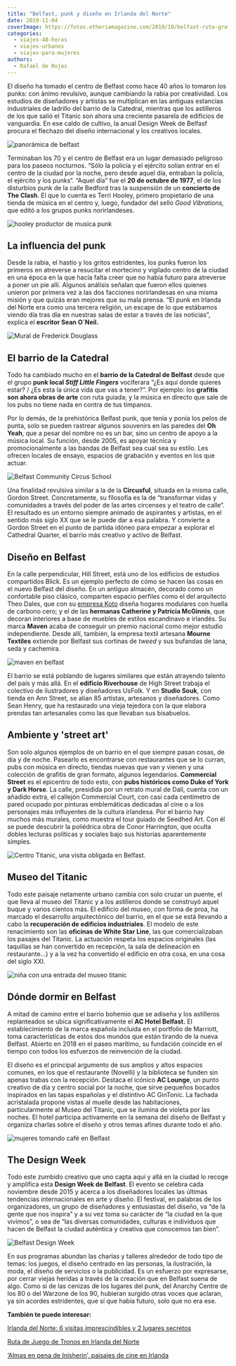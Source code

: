 ```yaml
---
title: "Belfast, punk y diseño en Irlanda del Norte"
date: 2019-11-04
coverImage: https://fotos.etheriamagazine.com/2019/10/belfast-ruta-grafitis.jpg
categories: 
  - viajes-48-horas
  - viajes-urbanos
  - viajes-para-mujeres
authors: 
  - Rafael de Rojas
---
```


El diseño ha tomado el centro de Belfast como hace 40 años lo tomaron los punks: con 
ánimo revulsivo, aunque cambiando la rabia por creatividad. Los estudios de diseñadores 
y artistas se multiplican en las antiguas estancias industriales de ladrillo del barrio 
de la Catedral, mientras que los astilleros de los que salió el Titanic son ahora una 
creciente pasarela de edificios de vanguardia. En ese caldo de cultivo, la anual Design 
Week de Belfasf procura el flechazo del diseño internacional y los creativos locales. 

![panorámica de belfast](https://fotos.etheriamagazine.com/2019/10/belfast-panoramica.jpg "Panorámica de Belfast con el Ayuntamiento enfrente. © Christopher Heaney.")

Terminaban los 70 y el centro de Belfast era un lugar demasiado peligroso para los 
paseos nocturnos. “Sólo la policía y el ejército solían entrar en el centro de la ciudad 
por la noche, pero desde aquel día, entraban la policía, el ejército y los punks“. 
“Aquel día” fue el **20 de octubre de 1977**, el de los disturbios punk de la calle 
Bedford tras la suspensión de un **concierto de The Clash**. El que lo cuenta es Terri 
Hooley, primero propietario de una tienda de música en el centro y, luego, fundador del 
sello _Good Vibrations,_ que editó a los grupos punks norirlandeses. 

![hooley productor de musica punk](https://fotos.etheriamagazine.com/2019/10/Belfast-hooley-concierto.jpg "Hooley, conocido como 'el padrino del punk' y concierto del 16 noviembre. ©Hooley")

## La influencia del punk

Desde la rabia, el hastío y los gritos estridentes, los punks fueron los primeros en 
atreverse a resucitar el mortecino y vigilado centro de la ciudad en una época en la que 
hacía falta creer que no había futuro para atreverse a poner un pie allí. Algunos 
análisis señalan que fueron ellos quienes unieron por primera vez a las dos facciones 
norirlandesas en una misma misión y que quizás eran mejores que su mala prensa. “El punk 
en Irlanda del Norte era como una tercera religión, un escape de lo que estábamos viendo 
día tras día en nuestras salas de estar a través de las noticias”, explica el **escritor 
Sean O´Neil.** 

![Mural de Frederick Douglass](https://fotos.etheriamagazine.com/2019/10/belfast-ruta-grafitis.jpg "Mural de Frederick Douglass. © Fáilte Feirste Thiar.")

## El barrio de la Catedral

Todo ha cambiado mucho en el **barrio de la Catedral de Belfast** desde que el grupo 
**punk local _Stiff Little Fingers_** vociferara “¿Es aquí donde quieres estar? / ¿Es 
esta la única vida que vas a tener?”. Por ejemplo: los **grafitis son ahora obras de 
arte** con ruta guiada; y la música en directo que sale de los pubs no tiene nada en 
contra de tus tímpanos. 

Por lo demás, de la prehistórica Belfast punk, que tenía y ponía los pelos de punta, 
solo se pueden rastrear algunos souvenirs en las paredes del **Oh Yeah**, que a pesar 
del nombre no es un bar, sino un centro de apoyo a la música local. Su función, desde 
2005, es apoyar técnica y promocionalmente a las bandas de Belfast sea cual sea su 
estilo. Les ofrecen locales de ensayo, espacios de grabación y eventos en los que 
actuar. 

![Belfast Community Circus School](https://fotos.etheriamagazine.com/2019/10/belfast-circus-school.jpg "© Belfast Community Circus School.")

Una finalidad revulsiva similar a la de la **Circusful**, situada en la misma calle, 
Gordon Street. Concretamente, su filosofía es la de “transformar vidas y comunidades a 
través del poder de las artes circenses y el teatro de calle”. El resultado es un 
entorno siempre animado de aspirantes y artistas, en el sentido más siglo XX que se le 
puede dar a esa palabra. Y convierte a Gordon Street en el punto de partida idóneo para 
empezar a explorar el Cathedral Quarter, el barrio más creativo y activo de Belfast. 

## Diseño en Belfast

En la calle perpendicular, Hill Street, está uno de los edificios de estudios 
compartidos Blick. Es un ejemplo perfecto de cómo se hacen las cosas en el nuevo Belfast 
del diseño. En un antiguo almacén, decorado como un confortable piso clásico, comparten 
espacio perfiles como el del arquitecto Theo Dales, que con su [empresa 
Koto](https://kotodesign.co.uk/blog/kotobelfast) diseña hogares modulares con huella de 
carbono cero; y el de las **hermanas Catherine y Patricia McGinnis**, que decoran 
interiores a base de muebles de estilos escandinavo e irlandés. Su marca **Maven** acaba 
de conseguir un premio nacional como mejor estudio independiente. Desde allí, también, 
la empresa textil artesana **Mourne Textiles** extiende por Belfast sus cortinas de 
_tweed_ y sus bufandas de lana, seda y cachemira. 

![maven en belfast](https://fotos.etheriamagazine.com/2019/10/belfast-maven-diseno-interior.jpg "Diseño de interiores © Maven.")

El barrio se está poblando de lugares similares que están atrayendo talento del país y 
más allá. En el **edificio Riverhouse** de High Street trabaja el colectivo de 
ilustradores y diseñadores UsFolk. Y en **Studio Souk**, con tienda en Ann Street, se 
alían 85 artistas, artesanos y diseñadores. Como Sean Henry, que ha restaurado una vieja 
tejedora con la que elabora prendas tan artesanales como las que llevaban sus 
bisabuelos. 

## Ambiente y 'street art'

Son solo algunos ejemplos de un barrio en el que siempre pasan cosas, de día y de noche. 
Pasearlo es encontrarse con restaurantes que se lo curran, pubs con música en directo, 
tiendas nuevas que van y vienen y una colección de grafitis de gran formato, algunos 
legendarios. **Commercial Street** es el epicentro de todo esto, con **pubs históricos 
como Duke of York y Dark Horse**. La calle, presidida por un retrato mural de Dalí, 
cuenta con un añadido extra, el callejón Commercial Court, con casi cada centímetro de 
pared ocupado por pinturas emblemáticas dedicadas al cine o a los personajes más 
influyentes de la cultura irlandesa. Por el barrio hay muchos más murales, como muestra 
el tour guiado de Seedhed Art. Con él se puede descubrir la poliédrica obra de Conor 
Harrington, que oculta dobles lecturas políticas y sociales bajo sus historias 
aparentemente simples. 

![Centro Titanic, una visita obligada en Belfast.](https://fotos.etheriamagazine.com/2019/10/que-ver-belfast-titanic.jpg "Centro Titanic, una visita obligada en Belfast. ©NI Tourism")

## Museo del Titanic

Todo este paisaje netamente urbano cambia con solo cruzar un puente, el que lleva al 
museo del Titanic y a los astilleros donde se construyó aquel buque y varios cientos 
más. El edificio del museo, con forma de proa, ha marcado el desarrollo arquitectónico 
del barrio, en el que se está llevando a cabo la **recuperación de edificios 
industriales**. El modelo de este renacimiento son las **oficinas de White Star Line**, 
las que comercializaban los pasajes del Titanic. La actuación respeta los espacios 
originales (las taquillas se han convertido en recepción, la sala de delineación en 
restaurante…) y a la vez ha convertido el edificio en otra cosa, en una cosa del siglo 
XXI. 

![niña con una entrada del museo titanic](https://fotos.etheriamagazine.com/2019/10/belfast-Titanic-entrada.jpg "El Museo del Titanic es una visita obligada en Belfast. © NI Tourism")

## Dónde dormir en Belfast

A mitad de camino entre el barrio bohemio que se adiseña y los astilleros replanteados 
se ubica significativamente el **AC Hotel Belfast.** El establecimiento de la marca 
española incluida en el portfolio de Marriott, toma características de estos dos mundos 
que están tirando de la nueva Belfast. Abierto en 2018 en el paseo marítimo, su 
fundación coincide en el tiempo con todos los esfuerzos de reinvención de la ciudad. 

El diseño es el principal argumento de sus amplios y altos espacios comunes, en los que 
el restaurante (Novelli) y la biblioteca se funden sin apenas trabas con la recepción. 
Destaca el icónico **AC Lounge**, un punto creativo de día y centro social por la noche, 
que sirve pequeños bocados inspirados en las tapas españolas y el distintivo AC 
GinTonic. La fachada acristalada propone vistas al muelle desde las habitaciones, 
particularmente al Museo del Titanic, que se ilumina de violeta por las noches. El hotel 
participa activamente en la semana del diseño de Belfast y organiza charlas sobre el 
diseño y otros temas afines durante todo el año. 

![mujeres tomando café en Belfast](https://fotos.etheriamagazine.com/2019/10/belfast-mujeres-cafeterias.jpg "En Belfast encontrarás originales cafeterías donde hacer un alto en el camino. © NI Tourism")

## The Design Week

Todo este zumbido creativo que uno capta aquí y allá en la ciudad lo recoge y amplifica 
esta **Design Week de Belfast**. El evento se celebra cada noviembre desde 2015 y acerca 
a los diseñadores locales las últimas tendencias internacionales en arte y diseño. El 
festival, en palabras de los organizadores, un grupo de diseñadores y entusiastas del 
diseño, va “de la gente que nos inspira” y a su vez toma su carácter de “la ciudad en la 
que vivimos”, o sea de “las diversas comunidades, culturas e individuos que hacen de 
Belfast la ciudad auténtica y creativa que conocemos tan bien”. 

![Belfast Design Week](https://fotos.etheriamagazine.com/2019/10/design-week-belfast-1.jpg "© Belfast Design Week.")

En sus programas abundan las charlas y talleres alrededor de todo tipo de temas: los 
juegos, el diseño centrado en las personas, la ilustración, la moda, el diseño de 
servicios o la publicidad. Es un esfuerzo por expresarse, por cerrar viejas heridas a 
través de la creación que en Belfast suena de algo. Como si de las cenizas de los 
lugares del punk, del Anarchy Centre de los 80 o del Warzone de los 90, hubieran surgido 
otras voces que aclaran, ya sin acordes estridentes, que sí que había futuro, solo que 
no era ese. 

**También te puede interesar:** 

[Irlanda del Norte: 6 visitas imprescindibles y 2 lugares 
secretos](https://etheriamagazine.com/2021/05/31/8-visitas-increibles-en-irlanda-del-norte/) 

[Ruta de Juego de Tronos en Irlanda del 
Norte](https://etheriamagazine.com/2018/07/02/juego-de-tronos-en-irlanda-del-norte/) 

[‘Almas en pena de Inisherin’, paisajes de cine en 
Irlanda](https://etheriamagazine.com/2023/01/30/almas-en-pena-de-inisherin/)
